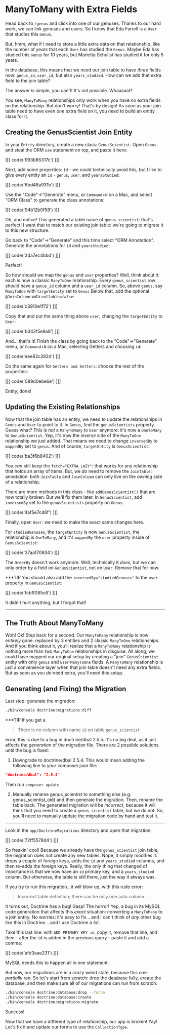 # ManyToMany with Extra Fields

Head back to `/genus` and click into one of our genuses. Thanks to our hard work,
we can link genuses and users. So I know that Eda Farrell is a `User` that studies
this `Genus`.

But, hmm, what if I need to store a little extra data on that relationship, like
the number of *years* that each `User` has studied the `Genus`. Maybe Eda has studied
this `Genus` for 10 years, but Marietta Schulist has studied it for only 5 years.

In the database, this means that we need our join table to have *three* fields
now: `genus_id`, `user_id`, but also `years_studied`. How can we add that extra
field to the join table?

The answer is simple, you can't! It's not possible. Whaaaaat? 

You see, `ManyToMany` relationships only work when you have *no* extra fields on
the relationship. But don't worry! That's by design! As soon as your join table need
to have even *one* extra field on it, you need to build an entity class for it.

## Creating the GenusScientist Join Entity

In your `Entity` directory, create a new class: `GenusScientist`. Open `Genus` and
steal the ORM `use` statement on top, and paste it here:

[[[ code('993b85317c') ]]]

Next, add some properties: `id` - we could technically avoid this, but I like to
give every entity an `id` - `genus`, `user`, and `yearsStudied`:

[[[ code('6bd48a931b') ]]]

Use the "Code"->"Generate" menu, or `Command`+`N` on a Mac, and select "ORM Class" to
generate the class annotations:

[[[ code('94b12b0f58') ]]]

Oh, and notice! This generated a table name of `genus_scientist`: that's perfect!
I want that to match our existing join table: we're going to migrate it to this new structure.

Go back to "Code"->"Generate" and this time select "ORM Annotation". Generate the annotations
for `id` and `yearsStudied`:

[[[ code('3da7ec4bbd') ]]]

Perfect!

So how should we map the `genus` and `user` properties? Well, think about it: each
is now a classic `ManyToOne` relationship. Every `genus_scientist` row should have
a `genus_id` column and a `user_id` column. So, above `genus`, say `ManyToOne` with
`targetEntity` set to `Genus` Below that, add the optional `@JoinColumn` with
`nullable=false`:

[[[ code('c3910e1f72') ]]]

Copy that and put the same thing above `user`, changing the `targetEntity` to `User`:

[[[ code('b342f5e9a8') ]]]

And... that's it! Finish the class by going back to the "Code"->"Generate" menu, or
`Command`+`N` on a Mac, selecting Getters and choosing `id`:

[[[ code('eee82c282d') ]]]

Do the same again for `Getters and Setters`: choose the rest of the properties:

[[[ code('089d0ebe6e') ]]]

Entity, done!

## Updating the Existing Relationships

Now that the join table has an entity, we need to update the relationships in `Genus`
and `User` to point to it. In `Genus`, find the `genusScientists` property. Guess
what? This is *not* a `ManyToMany` to `User` anymore: it's now a `OneToMany` to
`GenusScientist`. Yep, it's now the *inverse* side of the `ManyToOne` relationship
we just added. That means we need to change `inversedBy` to `mappedBy` set to `genus`.
And of course, `targetEntity` is `GenusScientist`:

[[[ code('ba3f6b8402') ]]]

You *can* still keep the `fetch="EXTRA_LAZY"`: that works for any relationship
that holds an array of items. But, we *do* need to remove the `JoinTable`: annotation:
both `JoinTable` and `JoinColumn` can only live on the *owning* side of a relationship.

There are more methods in this class - like `addGenusScientist()` that are now totally
broken. But we'll fix them later. In `GenusScientist`, add `inversedBy` set to the
`genusScientists` property on `Genus`:

[[[ code('4af5e7cd6f') ]]]

Finally, open `User`: we need to make the exact same changes here.

For `studiedGenuses`, the `targetEntity` is now `GenusScientist`, the relationship
is `OneToMany`, and it's `mappedBy` the `user` property inside of `GenusScientist`:

[[[ code('37aa170934') ]]]

The `OrderBy` doesn't work anymore. Well, technically it *does*, but we can only
order by a field on `GenusScientist`, not on `User`. Remove that for now.

***TIP
You should also add the `inversedBy="studiedGenuses"` to the `user` property in
`GenusScientist`:

[[[ code('fcbff085c6') ]]]

It didn't hurt anything, but I forgot that!
***

## The Truth About ManyToMany

Woh! Ok! Step back for a second. Our `ManyToMany` relationship is now *entirely*
gone: replaced by 3 entities and 2 classic `ManyToOne` relationships. And if you think
about it, you'll realize that a `ManyToMany` relationship is nothing more than two
`ManyToOne` relationships in disguise. All along, we could have mapped our original
setup by creating a "join" `GenusScientist` entity with only `genus` and `user`
`ManyToOne` fields. A `ManyToMany` relationship is just a convenience layer when
that join table doesn't need any extra fields. But as soon as you *do* need extra,
you'll need this setup.

## Generating (and Fixing) the Migration

Last step: generate the migration:

```bash
./bin/console doctrine:migrations:diff
```

***TIP
If you get a

> There is no column with name `id` on table `genus_scientist`

error, this is due to a bug in doctrine/dbal 2.5.5. It's no big deal, as it just
affects the *generation* of the migration file. There are 2 possible solutions
until the bug is fixed:

1) Downgrade to doctrine/dbal 2.5.4. This would mean adding the following line to your composer.json file:

```json
"doctrine/dbal": "2.5.4"
```

Then run `composer update`

2) Manually rename genus_scientist to something else (e.g. genus_scientist_old)
and then generate the migration. Then, rename the table back. The generated migration
will be *incorrect*, because it will think that you need to create a `genus_scientist`
table, but we do not. So, you'll need to manually update the migration code by hand
and test it.
***

Look in the `app/DoctrineMigrations` directory and open that migration:

[[[ code('72ff5578d4') ]]]

So freakin' cool! Because we already have the `genus_scientist` join table, the migration
does *not* create any new tables. Nope, it simply modifies it: drops a couple of
foreign keys, adds the `id` and `years_studied` columns, and then re-adds the foreign
keys. Really, the only thing that changed of importance is that we now have an `id`
primary key, and a `years_studied` column. But otherwise, the table is still there,
just the way it always was.

If you try to run this migration...it will blow up, with this rude error:

> Incorrect table definition; there can be only one auto column...

It turns out, Doctrine has a bug! Gasp! The horror! Yep, a bug in its MySQL
code generation that affects this *exact* situation: converting a `ManyToMany` to
a join entity. No worries: it's easy to fix... and I can't think of *any* other
bug like this in Doctrine... and I use Doctrine *a lot*.

Take this last line: with `ADD PRIMARY KEY id`, copy it, remove that line, and
then - after the `id` is added in the previous query - paste it and add a comma:

[[[ code('afd3aae231') ]]]

MySQL needs this to happen all in one statement.

But now, our migrations are in a *crazy* weird state, because this one *partially*
ran. So let's start from scratch: drop the database fully, create the database,
and then make sure all of our migrations can run from scratch:

```bash
./bin/console doctrine:database:drop --force
./bin/console doctrine:database:create
./bin/console doctrine:migrations:migrate
```

Success!

Now that we have a different type of relationship, our app is broken! Yay! Let's
fix it and update our forms to use the `CollectionType`.
